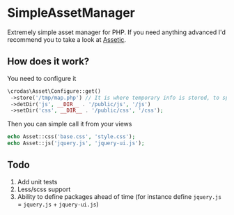 SimpleAssetManager
==================

Extremely simple asset manager for PHP. If you need anything advanced I'd recommend you to take a look at [Assetic](https://github.com/kriswallsmith/assetic).

How does it work?
-----------------

You need to configure it

```php
\crodas\Asset\Configure::get()
 ->store('/tmp/map.php') // It is where temporary info is stored, to speed up things
 ->detDir('js', __DIR__ . '/public/js', '/js')                                                   
 ->setDir('css', __DIR__ . '/public/css', '/css');
```

Then you can simple call it from your views

```php
echo Asset::css('base.css', 'style.css');
echo Asset::js('jquery.js', 'jquery-ui.js');
```

Todo
----
 1. Add unit tests
 2. Less/scss support
 3. Ability to define packages ahead of time (for instance define `jquery.js` = `jquery.js` + `jquery-ui.js`)
